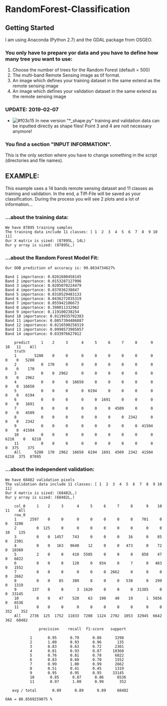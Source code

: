 # RandomForest-Classification

## Getting Started

I am using Anaconda (Python 2.7) and the GDAL package from OSGEO.

### You only have to prepare yor data and you have to define how many tree you want to use:
1. Choose the number of trees for the Random Forest (default = 500)
2. The multi-band Remote Sensing image as tif format.
3. An image which defines your training dataset in the same extend as the remote sensing image
4. An image which defines your validation dataset in the same extend as the remote sensing image
### UPDATE: 2019-02-07
- ![#f03c15](https://placehold.it/15/f03c15/000000?text=+) In new version "*_shape.py" training and validation data can be inputted directly as shape files!
Point 3 and 4 are noit necessary anymore!

 

### You find a section "INPUT INFORMATION".
This is the only section where you have to change something in the script (directories and file names).


## EXAMPLE:
This example uses a 14 bands remote sensing dataset and 11 classes as training and validation.
In the end, a Tiff-File will be saved as your classification.
During the process you will see 2 plots and a lot of information...

### ...about the training data:
```
We have 87895 training samples
The training data include 11 classes: [ 1  2  3  4  5  6  7  8  9 10 11]
Our X matrix is sized: (87895L, 14L)
Our y array is sized: (87895L,)
```

### ...about the Random Forest Model Fit:
```
Our OOB prediction of accuracy is: 99.8634734627%
```

```
Band 1 importance: 0.0261680458145
Band 2 importance: 0.0153287127996
Band 3 importance: 0.0205070224479
Band 4 importance: 0.037036238847
Band 5 importance: 0.0310529483133
Band 6 importance: 0.0436272835319
Band 7 importance: 0.055942106673
Band 8 importance: 0.398011332962
Band 9 importance: 0.119100238254
Band 10 importance: 0.0119935702383
Band 11 importance: 0.0857394486887
Band 12 importance: 0.0216590258319
Band 13 importance: 0.0998573985857
Band 14 importance: 0.033976627012
```

```
	predict     1    2     3      4     5     6     7     8      9    10   11    All
	truth                                                                           
	1        5280    0     0      0     0     0     0     0      0     0    0   5280
	2           0  170     0      0     0     0     0     0      0     0    0    170
	3           0    0  2962      0     0     0     0     0      0     0    0   2962
	4           0    0     0  16650     0     0     0     0      0     0    0  16650
	5           0    0     0      0  6194     0     0     0      0     0    0   6194
	6           0    0     0      0     0  1691     0     0      0     0    0   1691
	7           0    0     0      0     0     0  4509     0      0     0    0   4509
	8           0    0     0      0     0     0     0  2342      0     0    0   2342
	9           0    0     0      0     0     0     0     0  41504     0    0  41504
	10          0    0     0      0     0     0     0     0      0  6218    0   6218
	11          0    0     0      0     0     0     0     0      0     0  375    375
	All      5280  170  2962  16650  6194  1691  4509  2342  41504  6218  375  87895
```

### ...about the independent validation:

```
We have 68482 validation pixels
The validation data include 11 classes: [ 1  2  3  4  5  6  7  8  9 10 11]
Our X matrix is sized: (68482L,)
Our y array is sized: (68482L,)
```

```
	col_0     1    2     3      4     5     6     7     8      9    10   11    All
	row_0                                                                         
	1      2597    0     0      0     0     0     0     0    701     0    0   3298
	2         0  125     0      0     0     0     0     0      0     0   10    135
	3         0    0  1457    743     0     0     0    16      0    85    0   2301
	4         0    0   163   9640    12     0     0   473      0    72    0  10360
	5         2    0     0    410  5505     0     0     0    858    47    0   6822
	6         0    0     0    128     0   934     0     7      0   483    0   1552
	7         0    0     0      0     0     0  2662     0      0     0    0   2662
	8         0    0    85    389     8     0     0   538      0   299    0   1319
	9       137    0     0      3  1620     0     0     0  31385     0    0  33145
	10        0    0    47    520    63   190    40    19      1  5656    0   6536
	11        0    0     0      0     0     0     0     0      0     0  352    352
	All    2736  125  1752  11833  7208  1124  2702  1053  32945  6642  362  68482
 ```
  
 ```
				precision    recall  f1-score   support
	
			1       0.95      0.79      0.86      3298
			2       1.00      0.93      0.96       135
			3       0.83      0.63      0.72      2301
			4       0.81      0.93      0.87     10360
			5       0.76      0.81      0.78      6822
			6       0.83      0.60      0.70      1552
			7       0.99      1.00      0.99      2662
			8       0.51      0.41      0.45      1319
			9       0.95      0.95      0.95     33145
			10       0.85      0.87      0.86      6536
			11       0.97      1.00      0.99       352
	
	avg / total       0.89      0.89      0.89     68482
```

```
OAA = 88.8569259075 %
```

